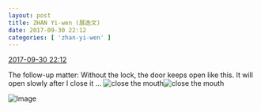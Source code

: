 ```yaml
---
layout: post
title: ZHAN Yi-wen (展逸文)
date: 2017-09-30 22:12
categories: [ 'zhan-yi-wen' ]
---
```


<div class="weibo-info">
  <a href="http://weibo.com/6108090526/FofHnnvab">2017-09-30 22:12</a>
</div>

The follow-up matter: Without the lock, the door keeps open like this. It will open slowly after I close it … ![close the mouth](http://img.t.sinajs.cn/t4/appstyle/expression/ext/normal/29/bz_org.gif)![close the mouth](http://img.t.sinajs.cn/t4/appstyle/expression/ext/normal/29/bz_org.gif)

<!-- more -->

![Image](http://wx1.sinaimg.cn/mw690/006FmVn8gy1fk1y1svwhnj30qo0zkdl8.jpg)
